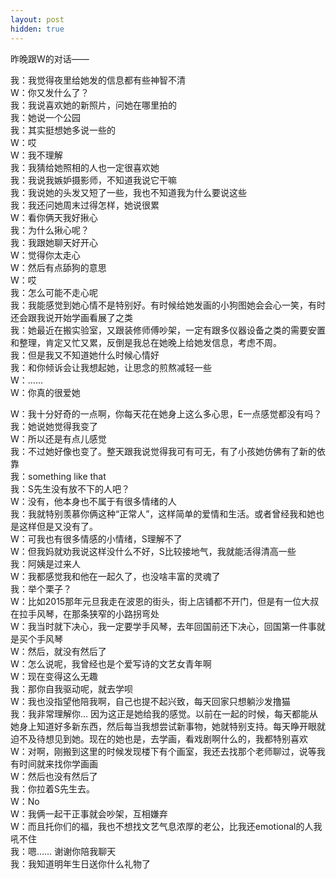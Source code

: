 ```yaml
---
layout: post
hidden: true
---
```


昨晚跟W的对话——

我：我觉得夜里给她发的信息都有些神智不清<br>
W：你又发什么了？<br>
我：我说喜欢她的新照片，问她在哪里拍的<br>
我：她说一个公园<br>
我：其实挺想她多说一些的<br>
W：哎<br>
W：我不理解<br>
我：我猜给她照相的人也一定很喜欢她<br>
我：我说我嫉妒摄影师，不知道我说它干嘛<br>
我：我说她的头发又短了一些，我也不知道我为什么要说这些<br>
我：我还问她周末过得怎样，她说很累<br>
W：看你俩天我好揪心<br>
我：为什么揪心呢？<br>
我：我跟她聊天好开心<br>
W：觉得你太走心<br>
W：然后有点舔狗的意思<br>
W：哎<br>
我：怎么可能不走心呢<br>
我：我能感觉到她心情不是特别好。有时候给她发画的小狗图她会会心一笑，有时还会跟我说开始学画看展了之类<br>
我：她最近在搬实验室，又跟装修师傅吵架，一定有跟多仪器设备之类的需要安置和整理，肯定又忙又累，反倒是我总在她晚上给她发信息，考虑不周。<br>
我：但是我又不知道她什么时候心情好<br>
我：和你倾诉会让我想起她，让思念的煎熬减轻一些<br>
W：……<br>
W：你真的很爱她<br>

W：我十分好奇的一点啊，你每天花在她身上这么多心思，E一点感觉都没有吗？<br>
我：她说她觉得我变了<br>
W：所以还是有点儿感觉<br>
我：不过她好像也变了。整天跟我说觉得我可有可无，有了小孩她仿佛有了新的依靠<br>
我：something like that<br>
我：S先生没有放不下的人吧？<br>
W：没有，他本身也不属于有很多情绪的人<br>
我：我就特别羡慕你俩这种“正常人”，这样简单的爱情和生活。或者曾经我和她也是这样但是又没有了。<br>
W：可我也有很多情感的小情绪，S理解不了<br>
W：但我妈就劝我说这样没什么不好，S比较接地气，我就能活得清高一些<br>
我：阿姨是过来人<br>
W：我都感觉我和他在一起久了，也没啥丰富的灵魂了<br>
我：举个栗子？<br>
W：比如2015那年元旦我走在波恩的街头，街上店铺都不开门，但是有一位大叔在拉手风琴，在那条狭窄的小路拐弯处<br>
W：我当时就下决心，我一定要学手风琴，去年回国前还下决心，回国第一件事就是买个手风琴<br>
W：然后，就没有然后了<br>
W：怎么说呢，我曾经也是个爱写诗的文艺女青年啊<br>
W：现在变得这么无趣<br>
我：那你自我驱动呢，就去学呗<br>
W：我也没指望他陪我啊，自己也提不起兴致，每天回家只想躺沙发撸猫<br>
我：我非常理解你… 因为这正是她给我的感觉。以前在一起的时候，每天都能从她身上知道好多新东西，然后每当我想尝试新事物，她就特别支持。每天睁开眼就迫不及待想见到她。现在的她也是，去学画，看戏剧啊什么的，我都特别喜欢<br>
W：对啊，刚搬到这里的时候发现楼下有个画室，我还去找那个老师聊过，说等我有时间就来找你学画画<br>
W：然后也没有然后了<br>
我：你拉着S先生去。<br>
W：No<br>
W：我俩一起干正事就会吵架，互相嫌弃<br>
W：而且托你们的福，我也不想找文艺气息浓厚的老公，比我还emotional的人我吼不住<br>
我：嗯…… 谢谢你陪我聊天<br>
我：我知道明年生日送你什么礼物了